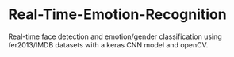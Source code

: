 # Real-Time-Emotion-Recognition
Real-time face detection and emotion/gender classification using fer2013/IMDB datasets with a keras CNN model and openCV.
